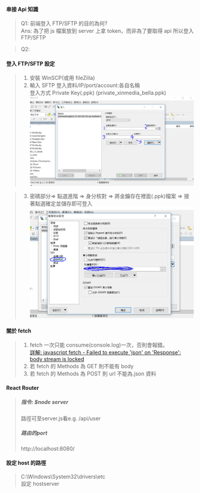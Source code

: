 #### 串接 Api 知識

> Q1: 前端登入 FTP/SFTP 的目的為何? <br>
> Ans: 為了把 js 檔案放到 server 上拿 token，而非為了要取得 api 所以登入 FTP/SFTP

> Q2:

#### 登入 FTP/SFTP 設定

> 1. 安裝 WinSCP(或用 fileZilla)
> 2. 輸入
>    SFTP 登入資料/IP/port/account:各自名稱<br>
>    登入方式 Private Key(.ppk) (private_xinmedia_bella.ppk)
>    <img src='./img/WinSCPsetting1.PNG'>

> 3. 密碼部分=> 點選進階 => 身分核對 => 將金鑰存在裡面(.ppk)檔案 => 接著點選確定並儲存即可登入
>    <img src='./img/WinSCPsetting2.PNG'>

#### 關於 fetch

> 1. fetch 一次只能 consume(console.log)一次，否則會報錯。  
>    <a href="https://stackoverflow.com/questions/53511974/javascript-fetch-failed-to-execute-json-on-response-body-stream-is-locked"> 詳解: javascript fetch - Failed to execute 'json' on 'Response': body stream is locked </a>
> 2. 若 fetch 的 Methods 為 GET 則不能有 body
> 3. 若 fetch 的 Methods 為 POST 則 url 不能為.json 資料

#### React Router

> <h5>指令: $node server </h5>
> 路徑可至server.js看e.g. /api/user
> <h5>路由的port</h5>
> http://localhost:8080/

#### 設定 host 的路徑

> C:\Windows\System32\drivers\etc <br>
> 設定 hostserver
